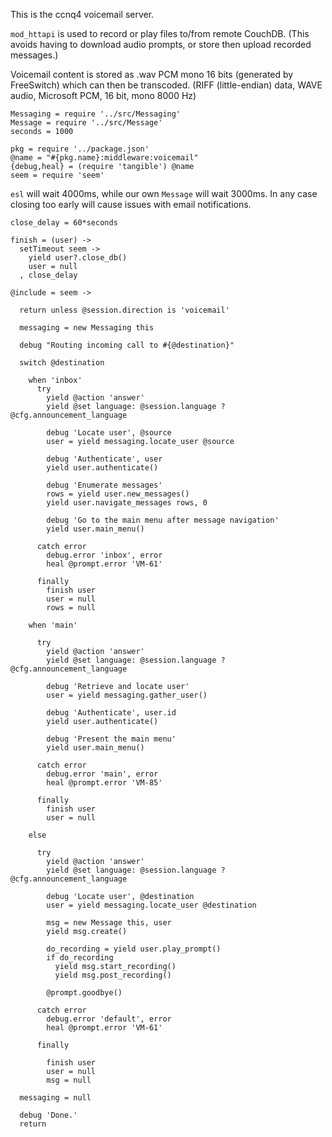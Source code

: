 This is the ccnq4 voicemail server.

`mod_httapi` is used to record or play
files to/from remote CouchDB. (This avoids having to download
audio prompts, or store then upload recorded messages.)

Voicemail content is stored as .wav PCM mono 16 bits (generated
by FreeSwitch) which can then be transcoded.
(RIFF (little-endian) data, WAVE audio, Microsoft PCM, 16 bit, mono 8000 Hz)

    Messaging = require '../src/Messaging'
    Message = require '../src/Message'
    seconds = 1000

    pkg = require '../package.json'
    @name = "#{pkg.name}:middleware:voicemail"
    {debug,heal} = (require 'tangible') @name
    seem = require 'seem'

`esl` will wait 4000ms, while our own `Message` will wait 3000ms.
In any case closing too early will cause issues with email notifications.

    close_delay = 60*seconds

    finish = (user) ->
      setTimeout seem ->
        yield user?.close_db()
        user = null
      , close_delay

    @include = seem ->

      return unless @session.direction is 'voicemail'

      messaging = new Messaging this

      debug "Routing incoming call to #{@destination}"

      switch @destination

        when 'inbox'
          try
            yield @action 'answer'
            yield @set language: @session.language ? @cfg.announcement_language

            debug 'Locate user', @source
            user = yield messaging.locate_user @source

            debug 'Authenticate', user
            yield user.authenticate()

            debug 'Enumerate messages'
            rows = yield user.new_messages()
            yield user.navigate_messages rows, 0

            debug 'Go to the main menu after message navigation'
            yield user.main_menu()

          catch error
            debug.error 'inbox', error
            heal @prompt.error 'VM-61'

          finally
            finish user
            user = null
            rows = null

        when 'main'

          try
            yield @action 'answer'
            yield @set language: @session.language ? @cfg.announcement_language

            debug 'Retrieve and locate user'
            user = yield messaging.gather_user()

            debug 'Authenticate', user.id
            yield user.authenticate()

            debug 'Present the main menu'
            yield user.main_menu()

          catch error
            debug.error 'main', error
            heal @prompt.error 'VM-85'

          finally
            finish user
            user = null

        else

          try
            yield @action 'answer'
            yield @set language: @session.language ? @cfg.announcement_language

            debug 'Locate user', @destination
            user = yield messaging.locate_user @destination

            msg = new Message this, user
            yield msg.create()

            do_recording = yield user.play_prompt()
            if do_recording
              yield msg.start_recording()
              yield msg.post_recording()

            @prompt.goodbye()

          catch error
            debug.error 'default', error
            heal @prompt.error 'VM-61'

          finally

            finish user
            user = null
            msg = null

      messaging = null

      debug 'Done.'
      return
